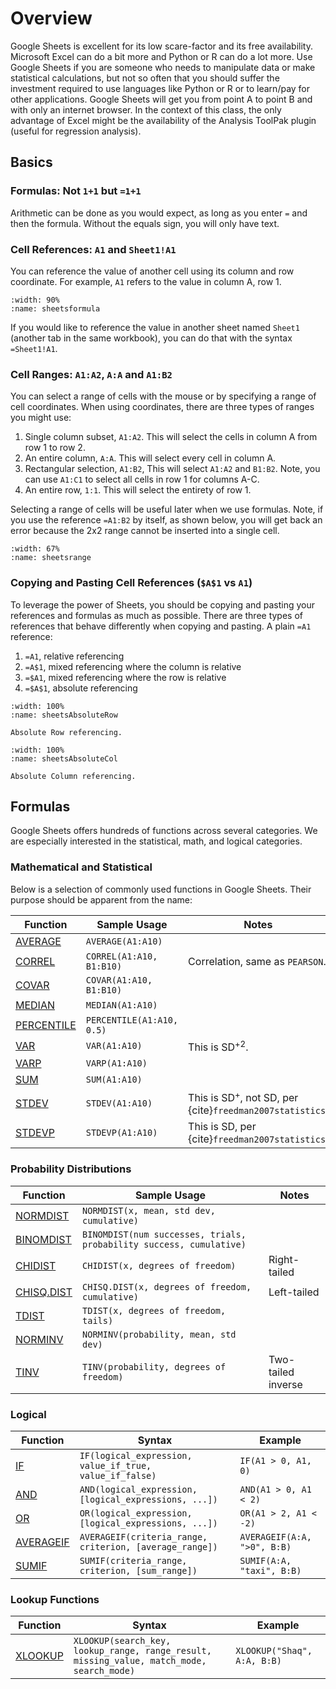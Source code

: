 # Overview

Google Sheets is excellent for its low scare-factor and its free availability. Microsoft Excel can do a bit more and Python or R can do a lot more. Use Google Sheets if you are someone who needs to manipulate data or make statistical calculations, but not so often that you should suffer the investment required to use languages like Python or R or to learn/pay for other applications. Google Sheets will get you from point A to point B and with only an internet browser. In the context of this class, the only advantage of Excel might be the availability of the Analysis ToolPak plugin (useful for regression analysis). 

## Basics

### Formulas: Not `1+1` but `=1+1`

Arithmetic can be done as you would expect, as long as you enter `=` and then the formula. Without the equals sign, you will only have text. 

### Cell References: `A1` and `Sheet1!A1`

You can reference the value of another cell using its column and row coordinate. For example, `A1` refers to the value in column A, row 1. 

```{figure} images/tikz/sheetsFormula.svg
:width: 90%
:name: sheetsformula

```

If you would like to reference the value in another sheet named `Sheet1` (another tab in the same workbook), you can do that with the syntax `=Sheet1!A1`. 

### Cell Ranges: `A1:A2`, `A:A` and `A1:B2`

You can select a range of cells with the mouse or by specifying a range of cell coordinates. When using coordinates, there are three types of ranges you might use:

1. Single column subset, `A1:A2`. This will select the cells in column A from row 1 to row 2.
2. An entire column, `A:A`. This will select every cell in column A.
3. Rectangular selection, `A1:B2`, This will select `A1:A2` and `B1:B2`. Note, you can use `A1:C1` to select all cells in row 1 for columns A-C.
4. An entire row, `1:1`. This will select the entirety of row 1.

Selecting a range of cells will be useful later when we use formulas. Note, if you use the reference `=A1:B2` by itself, as shown below, you will get back an error because the 2x2 range cannot be inserted into a single cell.


```{figure} images/tikz/sheetsRange.svg
:width: 67%
:name: sheetsrange

```

### Copying and Pasting Cell References (`$A$1` vs `A1`)

To leverage the power of Sheets, you should be copying and pasting your references and formulas as much as possible. There are three types of references that behave differently when copying and pasting. A plain `=A1` reference:

1. `=A1`, relative referencing
2. `=A$1`, mixed referencing where the column is relative
3. `=$A1`, mixed referencing where the row is relative
4. `=$A$1`, absolute referencing

```{figure} images/tikz/sheetsRelativeCol.svg
:width: 100%
:name: sheetsAbsoluteRow

Absolute Row referencing.
```

```{figure} images/tikz/sheetsRelativeRow.svg
:width: 100%
:name: sheetsAbsoluteCol

Absolute Column referencing.
```

## Formulas

Google Sheets offers hundreds of functions across several categories. We are especially interested in the statistical, math, and logical categories.

### Mathematical and Statistical

Below is a selection of commonly used functions in Google Sheets. Their purpose should be apparent from the name:

| Function | Sample Usage | Notes |
|----------|--------------|-------|
| [AVERAGE](https://support.google.com/docs/answer/3093615?hl=en) | `AVERAGE(A1:A10)` |  |
| [CORREL](https://support.google.com/docs/answer/3093990?hl=en) | `CORREL(A1:A10, B1:B10)` | Correlation, same as `PEARSON`. |
| [COVAR](https://support.google.com/docs/answer/3093993?hl=en) | `COVAR(A1:A10, B1:B10)` |  |
| [MEDIAN](https://support.google.com/docs/answer/3094025) | `MEDIAN(A1:A10)` |  |
| [PERCENTILE](https://support.google.com/docs/answer/3267350) | `PERCENTILE(A1:A10, 0.5)` |  |
| [VAR](https://support.google.com/docs/answer/3094063) | `VAR(A1:A10)` | This is SD${^{+}}^2$. |
| [VARP](https://support.google.com/docs/answer/3094113?hl=en) | `VARP(A1:A10)` |  |
| [SUM](https://support.google.com/docs/answer/3093669) | `SUM(A1:A10)` |  |
| [STDEV](https://support.google.com/docs/answer/3094054?hl=en) | `STDEV(A1:A10)` | This is SD$^{+}$, not SD, per {cite}`freedman2007statistics`. |
| [STDEVP](https://support.google.com/docs/answer/3094105) | `STDEVP(A1:A10)` | This is SD, per {cite}`freedman2007statistics`. |


### Probability Distributions

| Function | Sample Usage | Notes |
|----------|--------------|-------|
| [NORMDIST](https://support.google.com/docs/answer/3094021) | `NORMDIST(x, mean, std dev, cumulative)` |  |
| [BINOMDIST](https://support.google.com/docs/answer/3093987) | `BINOMDIST(num successes, trials, probability success, cumulative)` |  |
| [CHIDIST](https://support.google.com/docs/answer/7003346) | `CHIDIST(x, degrees of freedom)` | Right-tailed |
| [CHISQ.DIST](https://support.google.com/docs/answer/7003347) | `CHISQ.DIST(x, degrees of freedom, cumulative)` | Left-tailed |
| [TDIST](https://support.google.com/docs/answer/3295914) | `TDIST(x, degrees of freedom, tails)` |  |
| [NORMINV](https://support.google.com/docs/answer/3094022) | `NORMINV(probability, mean, std dev)` |  |
| [TINV](https://support.google.com/docs/answer/6055811) | `TINV(probability, degrees of freedom)` | Two-tailed inverse |

### Logical

| Function | Syntax | Example |
|----------|--------|---------|
| [IF](https://support.google.com/docs/answer/3093364) | `IF(logical_expression, value_if_true, value_if_false)` | `IF(A1 > 0, A1, 0)` |
| [AND](https://support.google.com/docs/answer/3093301) | `AND(logical_expression, [logical_expressions, ...])` | `AND(A1 > 0, A1 < 2)` |
| [OR](https://support.google.com/docs/answer/3093306) | `OR(logical_expression, [logical_expressions, ...])` | `OR(A1 > 2, A1 < -2)` |
| [AVERAGEIF](https://support.google.com/docs/answer/3256529) | `AVERAGEIF(criteria_range, criterion, [average_range])` | `AVERAGEIF(A:A, ">0", B:B)` |
| [SUMIF](https://support.google.com/docs/answer/3093583) | `SUMIF(criteria_range, criterion, [sum_range])` | `SUMIF(A:A, "taxi", B:B)` |

### Lookup Functions

| Function | Syntax | Example |
|----------|--------|---------|
| [XLOOKUP](https://support.google.com/docs/answer/12405947) | `XLOOKUP(search_key, lookup_range, range_result, missing_value, match_mode, search_mode)` | `XLOOKUP("Shaq", A:A, B:B)` |

